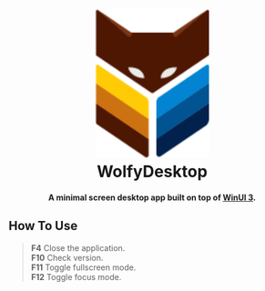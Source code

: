 
<h1 align="center">
  <br>
  <img src="https://raw.githubusercontent.com/vrykolakas166/WolfyDesktop/master/logo_tran_1.png" alt="wolfy" width="200">
  <br>
  WolfyDesktop
  <br>
</h1>

<h4 align="center">A minimal screen desktop app built on top of <a href="https://learn.microsoft.com/en-us/windows/apps/winui/winui3/" target="_blank">WinUI 3</a>.</h4>

## How To Use

> **F4** Close the application.<br />
> **F10** Check version.<br />
> **F11** Toggle fullscreen mode.<br />
> **F12** Toggle focus mode.
